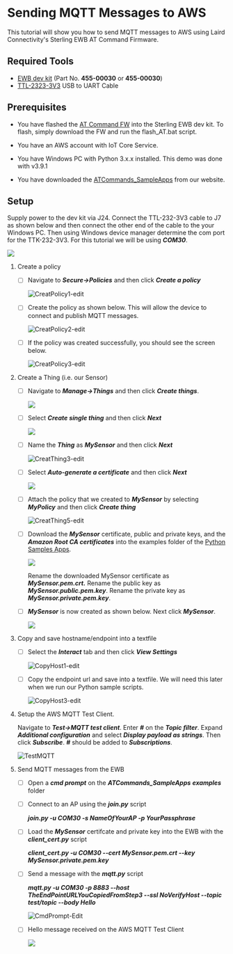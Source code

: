 # Sending MQTT Messages to AWS

This tutorial will show you how to send MQTT messages to AWS using Laird Connectivity's Sterling EWB AT Command Firmware.

## Required Tools

   - [EWB dev kit](https://www.lairdconnect.com/wireless-modules/wifi-modules-bluetooth/sterling-ewb-iot-module) (Part No. **455-00030** or **455-00030**)
   - [TTL-2323-3V3](https://ftdichip.com/products/ttl-232r-3v3/) USB to UART Cable

     

## Prerequisites

   - You have flashed the [AT Command FW](https://www.lairdconnect.com/wireless-modules/wifi-modules-bluetooth/sterling-ewb-iot-module#documentation) into the Sterling EWB dev kit. To flash, simply download the FW and run the flash_AT.bat script.

   - You have an AWS account with IoT Core Service.

   - You have Windows PC with Python 3.x.x installed. This demo was done with v3.9.1

   - You have downloaded the [ATCommands_SampleApps](https://www.lairdconnect.com/documentation/command-set-python-sample-applications-sterling-ewb) from our website.

     

## Setup

Supply power to the dev kit via J24. Connect the TTL-232-3V3 cable to J7 as shown below and then connect the other end of the cable to the your Windows PC. Then using Windows device manager determine the com port for the TTK-232-3V3. For this tutorial we will be using ***COM30***.

   ![](../images/mqtt-aws/Setup.PNG)

  

1. Create a policy

   - [ ] Navigate to ***Secure->Policies*** and then click ***Create a policy***

     ![CreatPolicy1-edit](../images/mqtt-aws/CreatPolicy1-edit.PNG)

   

   - [ ] Create the policy as shown below. This will allow the device to connect and publish MQTT messages.

     ![CreatPolicy2-edit](../images/mqtt-aws/CreatPolicy2-edit.PNG)	

   - [ ] If the policy was created successfully, you should see the screen below.

     ![CreatPolicy3-edit](../images/mqtt-aws/CreatPolicy3-edit.PNG)

     

2. Create a Thing (i.e. our Sensor)

   - [ ] Navigate to ***Manage->Things*** and then click ***Create things***.

     ![](../images/mqtt-aws/CreatThing1-edit.PNG)

     

   - [ ] Select ***Create single thing*** and then click ***Next***

     ![](../images/mqtt-aws/CreatThing2-edit.PNG)

     

   - [ ] Name the ***Thing*** as ***MySensor*** and then click ***Next***

     ![CreatThing3-edit](../images/mqtt-aws/CreatThing3-edit.PNG)	

   - [ ] Select ***Auto-generate a certificate*** and then click ***Next*** 

     ![](../images/mqtt-aws/CreatThing4-edit.png)

     

   - [ ] Attach the policy that we created to ***MySensor*** by selecting ***MyPolicy*** and then click ***Create thing***

     ![CreatThing5-edit](../images/mqtt-aws/CreatThing5-edit.PNG)

     

   - [ ] Download the ***MySensor*** certificate, public and private keys, and the ***Amazon Root CA certificates*** into the examples folder of the [Python Samples Apps](https://www.lairdconnect.com/documentation/command-set-python-sample-applications-sterling-ewb).

     ![](../images/mqtt-aws/CreatThing6-edit.png)

     

     Rename the downloaded MySensor certificate as ***MySensor.pem.crt.*** Rename the public key as ***MySensor.public.pem.key***. Rename the private key as ***MySensor.private.pem.key***. 

     

   - [ ] ***MySensor*** is now created as shown below. Next click ***MySensor***.

     ![](../images/mqtt-aws/CreatThing7-edit.png)

     

3. Copy and save hostname/endpoint into a textfile

   - [ ] Select the ***Interact*** tab and then click ***View Settings***

     ![CopyHost1-edit](../images/mqtt-aws/CopyHost2-edit.png)

     

   - [ ] Copy the endpoint url and save into a textfile. We will need this later when we run our Python sample scripts.

     ![CopyHost3-edit](../images/mqtt-aws/CopyHost3-edit.PNG)

   

4. Setup the AWS MQTT Test Client.

   Navigate to ***Test->MQTT test client***. Enter ***#*** on the ***Topic filter***.  Expand ***Additional configuration*** and select ***Display payload as strings***. Then click ***Subscribe***. ***#*** should be added to ***Subscriptions***.
   
   ![TestMQTT](../images/mqtt-aws/TestMQTT.png)
   
   
   
5. Send MQTT messages from the EWB

   - [ ] Open a ***cmd prompt*** on the ***ATCommands_SampleApps*** ***examples*** folder

   - [ ] Connect to an AP using the ***join.py*** script

     ***join.py -u COM30 -s NameOfYourAP -p YourPassphrase***

   - [ ] Load the ***MySensor*** certifcate and private key into the EWB with the ***client_cert.py*** script

     ***client_cert.py -u COM30 --cert MySensor.pem.crt --key MySensor.private.pem.key***

   - [ ] Send a message with the ***mqtt.py*** script

     ***mqtt.py -u COM30 -p 8883 --host TheEndPointURLYouCopiedFromStep3 --ssl NoVerifyHost --topic test/topic --body Hello***

     ![CmdPrompt-Edit](../images/mqtt-aws/CmdPrompt-Edit.PNG)

   

   - [ ] Hello message received on the AWS MQTT Test Client

     ![](../images/mqtt-aws/MsgReceived.PNG)

   
